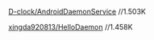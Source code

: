 



[D-clock/AndroidDaemonService](https://github.com/D-clock/AndroidDaemonService)
//1.503K

[xingda920813/HelloDaemon](https://github.com/xingda920813/HelloDaemon)
//1.458K


[]()
[]()
[]()
[]()
[]()











